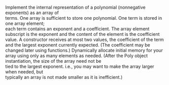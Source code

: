 Implement  the  internal  representation  of  a  polynomial  (nonnegative  exponents)  as  an  array  of  
terms.  One  array  is  sufficient  to  store  one  polynomial.  One  term  is  stored  in  one  array  element;  
each term contains an exponent and a coefficient. The array element subscript is the exponent and 
the content of the element is the coefficient value. A constructor receives at most two values, the 
coefficient  of  the  term  and  the  largest  exponent  currently  expected.  (The  coefficient  may  be  
changed later using functions.) Dynamically allocate initial memory for your array using only as 
many  elements  as  needed.  (After  the  Poly  object  instantiation,  the  size  of  the  array  need  not  be  
tied  to  the  largest  exponent.  i.e.,  you  may  want  to  make  the  array  larger  when  needed,  but  
typically an array is not made smaller as it is inefficient.) 

